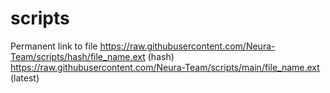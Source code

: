 # scripts
Permanent link to file
https://raw.githubusercontent.com/Neura-Team/scripts/hash/file_name.ext (hash)
https://raw.githubusercontent.com/Neura-Team/scripts/main/file_name.ext (latest)
